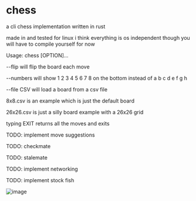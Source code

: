# chess
a cli chess implementation written in rust

made in and tested for linux i think everything is os independent though you will have to compile yourself for now

Usage: chess [OPTION]...

--flip will flip the board each move

--numbers will show 1 2 3 4 5 6 7 8 on the bottom instead of a b c d e f g h

--file CSV will load a board from a csv file

8x8.csv is an example which is just the default board

26x26.csv is just a silly board example with a 26x26 grid

typing EXIT returns all the moves and exits

TODO: implement move suggestions

TODO: checkmate

TODO: stalemate

TODO: implement networking

TODO: implement stock fish

![image](https://user-images.githubusercontent.com/55570525/231619805-26f73cb4-51d9-470d-a5cb-6c3ca2e30071.png)